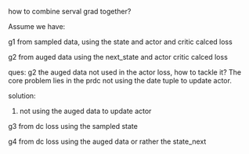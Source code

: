 how to combine serval grad together?

Assume we have:

g1 from sampled data, using the state and actor and critic calced loss

g2 from auged data using the next_state and actor critic calced loss

ques: g2 the auged data not used in the actor loss, how to tackle it? The core problem lies in the prdc not using the date tuple to update actor.

solution:

1. not using the auged data to update actor

g3 from dc loss using the sampled state

g4 from dc loss using the auged data or rather the state_next